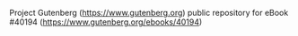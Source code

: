 Project Gutenberg (https://www.gutenberg.org) public repository for eBook #40194 (https://www.gutenberg.org/ebooks/40194)
